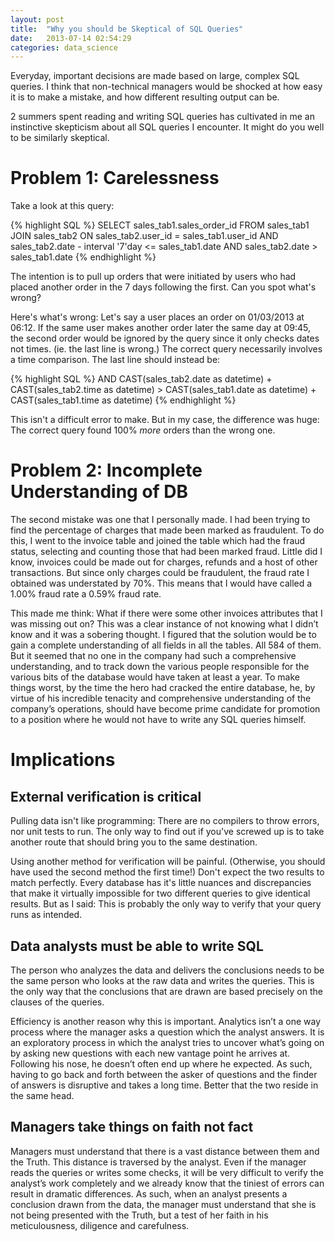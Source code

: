 ```yaml
---
layout: post
title:  "Why you should be Skeptical of SQL Queries"
date:   2013-07-14 02:54:29
categories: data_science
---
```


Everyday, important decisions are made based on large, complex SQL queries. I think that non-technical managers would be shocked at how easy it is to make a mistake, and how different resulting output can be.

2 summers spent reading and writing SQL queries has cultivated in me an instinctive skepticism about all SQL queries I encounter. It might do you well to be similarly skeptical. 

Problem 1: Carelessness
=======================
Take a look at this query:

{% highlight SQL %}
SELECT 
sales_tab1.sales_order_id
FROM sales_tab1
JOIN sales_tab2
ON sales_tab2.user_id = sales_tab1.user_id
AND sales_tab2.date - interval '7'day <= sales_tab1.date
AND sales_tab2.date > sales_tab1.date
{% endhighlight %}

The intention is to pull up orders that were initiated by users who had placed another order in the 7 days following the first. Can you spot what's wrong?

Here's what's wrong: Let's say a user places an order on 01/03/2013 at 06:12. If the same user makes another order later the same day at 09:45, the second order would be ignored by the query since it only checks dates not times. (ie. the last line is wrong.) The correct query necessarily involves a time comparison. The last line should instead be:

{% highlight SQL %}
AND CAST(sales_tab2.date as datetime) + CAST(sales_tab2.time as datetime) > 
    CAST(sales_tab1.date as datetime) + CAST(sales_tab1.time as datetime)
{% endhighlight %}

This isn't a difficult error to make. But in my case, the difference was huge: The correct query found 100% _more_ orders than the wrong one.

Problem 2: Incomplete Understanding of DB
=========================================
The second mistake was one that I personally made. I had been trying to find the percentage of charges that made been marked as fraudulent. To do this, I went to the invoice table and joined the table which had the fraud status, selecting and counting those that had been marked fraud. Little did I know, invoices could be made out for charges, refunds and a host of other transactions. But since only charges could be fraudulent, the fraud rate I obtained was understated by 70%. This means that I would have called a 1.00% fraud rate a 0.59% fraud rate.

This made me think: What if there were some other invoices attributes that I was missing out on? This was a clear instance of not knowing what I didn’t know and it was a sobering thought. I figured that the solution would be to gain a complete understanding of all fields in all the tables. All 584 of them. But it seemed that no one in the company had such a comprehensive understanding, and to track down the various people responsible for the various bits of the database would have taken at least a year. To make things worst, by the time the hero had cracked the entire database, he, by virtue of his incredible tenacity and comprehensive understanding of the company’s operations, should have become prime candidate for promotion to a position where he would not have to write any SQL queries himself.

Implications
============
External verification is critical
---------------------------------
Pulling data isn't like programming: There are no compilers to throw errors, nor unit tests to run. The only way to find out if you've screwed up is to take another route that should bring you to the same destination. 

Using another method for verification will be painful. (Otherwise, you should have used the second method the first time!) Don't expect the two results to match perfectly. Every database has it's little nuances and discrepancies that make it virtually impossible for two different queries to give identical results. But as I said: This is probably the only way to verify that your query runs as intended.

Data analysts must be able to write SQL
---------------------------------------
The person who analyzes the data and delivers the conclusions needs to be the same person who looks at the raw data and writes the queries. This is the only way that the conclusions that are drawn are based precisely on the clauses of the queries.

Efficiency is another reason why this is important. Analytics isn’t a one way process where the manager asks a question which the analyst answers. It is an exploratory process in which the analyst tries to uncover what’s going on by asking new questions with each new vantage point he arrives at. Following his nose, he doesn’t often end up where he expected. As such, having to go back and forth between the asker of questions and the finder of answers is disruptive and takes a long time. Better that the two reside in the same head.

Managers take things on faith not fact
--------------------------------------
Managers must understand that there is a vast distance between them and the Truth. This distance is traversed by the analyst. Even if the manager reads the queries or writes some checks, it will be very difficult to verify the analyst’s work completely and we already know that the tiniest of errors can result in dramatic differences. As such, when an analyst presents a conclusion drawn from the data, the manager must understand that she is not being presented with the Truth, but a test of her faith in his meticulousness, diligence and carefulness.